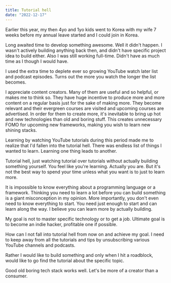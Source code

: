 ```yaml
---
title: Tutorial hell
date: "2022-12-17"
---
```


Earlier this year, my then 4yo and 1yo kids went to Korea with my wife 7 weeks before my annual leave started and I could join in Korea.

Long awaited time to develop something awesome.
Well it didn't happen.
I wasn't actively building anything back then, and didn't have specific project idea to build either.
Also I was still working full-time. Didn't have as much time as I though I would have.

I used the extra time to deplete ever so growing YouTube watch later list and podcast episodes.
Turns out the more you watch the longer the list becomes.

I appreciate content creators.
Many of them are useful and so helpful, or makes me to think so.
They have huge incentive to produce more and more content on a regular basis just for the sake of making more.
They become relevant and their evergreen courses are visited and upcoming courses are advertised.
In order for them to create more, it's inevitable to bring up hot and new technologies than old and boring stuff.
This creates unnecessary FOMO for upcoming new frameworks, making you wish to learn new shining stacks.

Learning by watching YouTube tutorials during this period made me to realize that I'd fallen into the tutorial hell.
There was endless list of things I wanted to learn. 
Learning one thing leads to another.

Tutorial hell, just watching tutorial over tutorials without actually building something yourself.
You feel like you're learning. 
Actually you are. 
But it's not the best way to spend your time unless what you want is to just to learn more.

It is impossible to know everything about a programming language or a framework.
Thinking you need to learn a lot before you can build something is a giant misconception in my opinion.
More importantly, you don't even need to know everything to start.
You need just enough to start and can learn along the way.
I believe you can learn more by actually building.

My goal is not to master specific technology or to get a job.
Ultimate goal is to become an indie hacker, profitable one if possible.

How can I not fall into tutorial hell from now on and achieve my goal.
I need to keep away from all the tutorials and tips by unsubscribing various YouTube channels and podcasts.

Rather I would like to build something and only when I hit a roadblock, would like to go find the tutorial about the specific topic.

Good old boring tech stack works well.
Let's be more of a creator than a consumer.
